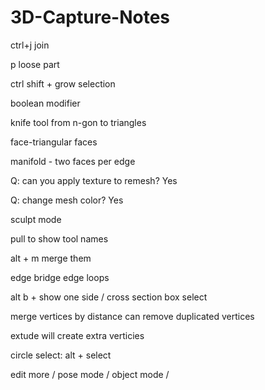 # 3D-Capture-Notes

ctrl+j join

p loose part

ctrl shift + grow selection 

boolean modifier

knife tool from n-gon to triangles

face-triangular faces

manifold - two faces per edge

Q: can you apply texture to remesh? Yes

Q: change mesh color? Yes
  
sculpt mode

pull to show tool names

alt + m merge them

edge bridge edge loops

alt b + show one side / cross section box select

merge vertices by distance can remove duplicated vertices

extude will create extra verticies

circle select: alt + select

edit more / pose mode / object mode / 
